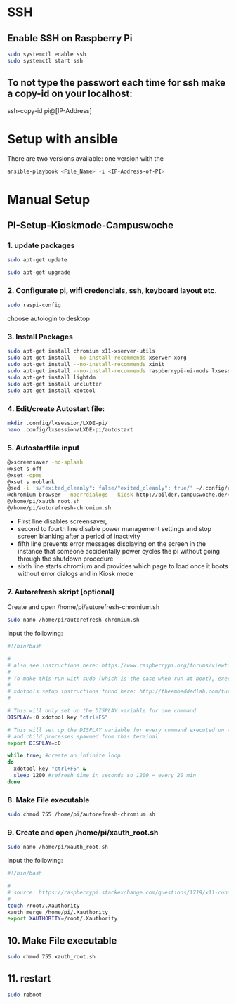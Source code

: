 
# SSH
## Enable SSH on Raspberry Pi
```bash
sudo systemctl enable ssh
sudo systemctl start ssh
```

## To not type the passwort each time for ssh make a copy-id on your localhost:
ssh-copy-id pi@[IP-Address]

# Setup with ansible
There are two versions available:
one version with the 
```bash
ansible-playbook <File_Name> -i <IP-Address-of-PI>
```

# Manual Setup

## PI-Setup-Kioskmode-Campuswoche

### 1.  update packages

```bash
sudo apt-get update

sudo apt-get upgrade
```


### 2.  Configurate pi, wifi credencials, ssh, keyboard layout etc.
```bash
sudo raspi-config
```
choose autologin to desktop

### 3. Install Packages

```bash
sudo apt-get install chromium x11-xserver-utils
sudo apt-get install --no-install-recommends xserver-xorg
sudo apt-get install --no-install-recommends xinit
sudo apt-get install --no-install-recommends raspberrypi-ui-mods lxsession
sudo apt-get install lightdm
sudo apt-get install unclutter
sudo apt-get install xdotool
```

### 4. Edit/create Autostart file:
```bash
mkdir .config/lxsession/LXDE-pi/
nano .config/lxsession/LXDE-pi/autostart
```

### 5. Autostartfile input
```bash
@xscreensaver -no-splash
@xset s off
@xset -dpms
@xset s noblank
@sed -i 's/"exited_cleanly": false/"exited_cleanly": true/' ~/.config/chromium/Default/Preferences
@chromium-browser --noerrdialogs --kiosk http://bilder.campuswoche.de/viewer --incognito
@/home/pi/xauth_root.sh
@/home/pi/autorefresh-chromium.sh
```

* First line disables screensaver,
* second to fourth line disable power management settings and stop screen blanking after a period of inactivity 
* fifth line prevents error messages displaying on the screen in the instance that someone accidentally power cycles the pi without going through the shutdown procedure
* sixth line starts chromium and provides which page to load once it boots without error dialogs and in Kiosk mode

### 7. Autorefresh skript [optional]
Create and open /home/pi/autorefresh-chromium.sh
```bash
sudo nano /home/pi/autorefresh-chromium.sh
```
Input the following:
```bash
#!/bin/bash

#
# also see instructions here: https://www.raspberrypi.org/forums/viewtopic.php?t=178206#p1239241
#
# To make this run with sudo (which is the case when run at boot), execute "xauth_root.sh" before running this script.
#
# xdotools setup instructions found here: http://theembeddedlab.com/tutorials/simulate-keyboard-mouse-events-xdotool-raspberry-pi/
#

# This will only set up the DISPLAY variable for one command
DISPLAY=:0 xdotool key "ctrl+F5"

# This will set up the DISPLAY variable for every command executed on this terminal,
# and child processes spawned from this terminal
export DISPLAY=:0

while true; #create an infinite loop
do
  xdotool key "ctrl+F5" &
  sleep 1200 #refresh time in seconds so 1200 = every 20 min
done
```
### 8. Make File executable
```bash
sudo chmod 755 /home/pi/autorefresh-chromium.sh
```

### 9. Create and open /home/pi/xauth_root.sh
```bash
sudo nano /home/pi/xauth_root.sh
```
Input the following:
```bash
#!/bin/bash

#
# source: https://raspberrypi.stackexchange.com/questions/1719/x11-connection-rejected-because-of-wrong-authentication
#
touch /root/.Xauthority
xauth merge /home/pi/.Xauthority
export XAUTHORITY=/root/.Xauthority
```
## 10. Make File executable
```bash
sudo chmod 755 xauth_root.sh
```
## 11. restart
```bash
sudo reboot
```

